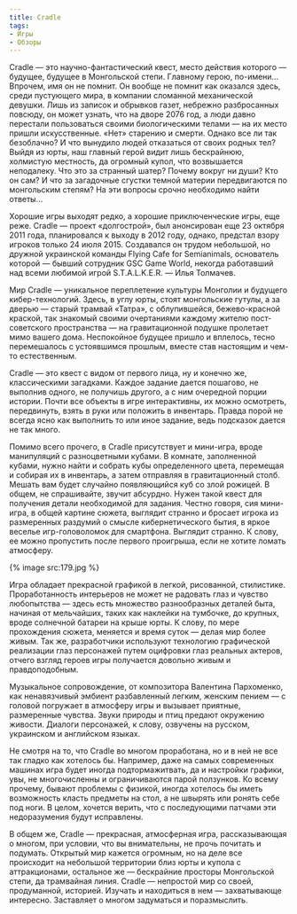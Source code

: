 ```yaml
---
title: Cradle
tags:
- Игры
- Обзоры
---
```


Cradle — это научно-фантастический квест, место действия которого — будущее, будущее в Монгольской степи. Главному герою, по-имени… Впрочем, имя он не помнит. Он вообще не помнит как оказался здесь, среди пустующего мира, в компании сломанной механической девушки. Лишь из записок и обрывков газет, небрежно разбросанных повсюду, он может узнать, что на дворе 2076 год, а люди давно перестали пользоваться своими биологическими телами — на их место пришли искусственные. «Нет» старению и смерти. Однако все ли так безоблачно? И что вынудило людей отказаться от своих родных тел? Выйдя из юрты, наш главный герой видит лишь бескрайнюю, холмистую местность, да огромный купол, что возвышается неподалеку. Что это за странный шатер? Почему вокруг ни души? Кто он сам? И что за загадочные сгустки темной материи передвигаются по монгольским степям? На эти вопросы срочно необходимо найти ответы…

Хорошие игры выходят редко, а хорошие приключенческие игры, еще реже. Cradle — проект «долгострой», был анонсирован еще 23 октября 2011 года, планировался к выходу в 2012 году, однако, предстал взору игроков только 24 июля 2015. Создавался он трудом небольшой, но дружной украинской команды Flying Cafe for Semianimals, основатель которой — бывший сотрудник GSC Game World, некогда работавший над всеми любимой игрой S.T.A.L.K.E.R. — Илья Толмачев.

Мир Cradle — уникальное переплетение культуры Монголии и будущего кибер-технологий. Здесь, в углу юрты, стоят монгольские гутулы, а за дверью — старый трамвай «Татра», с облупившейся, бежево-красной краской, так знакомый своими очертаниями каждому жителю пост-советского пространства — на гравитационной подушке пролетает мимо вашего дома. Неспокойное будущее пришло и вплелось, тесно перемешалось с устоявшимся прошлым, вместе став настоящим и чем-то естественным.

Cradle — это квест с видом от первого лица, ну и конечно же, классическими загадками. Каждое задание дается пошагово, не выполнив одного, не получишь другого, а с ним очередной порции истории. Почти все объекты в игре интерактивны, их можно осмотреть, передвинуть, взять в руки или положить в инвентарь. Правда порой не всегда ясно как выполнить то или иное задание, ведь подсказок дается не так много.

Помимо всего прочего, в Cradle присутствует и мини-игра, вроде манипуляций с разноцветными кубами. В комнате, заполненной кубами, нужно найти и собрать кубы определенного цвета, перемещая и собирая их в инвентарь, а затем отправляя в гравитационный столб. Мешать вам будет случайно появляющийся куб со злой рожицей. В общем, не спрашивайте, звучит абсурдно. Нужен такой квест для получения детали необходимой для задания. Честно говоря, сия мини-игра, в общей картине сюжета, выглядит странно и бросает игрока из размеренных раздумий о смысле кибернетического бытия, в яркое веселье игр-головоломок для смартфона. Выглядит странно. К слову, ее можно пропустить после первого проигрыша, если не хотите ломать атмосферу.

{% image src:179.jpg %}

Игра обладает прекрасной графикой в легкой, рисованной, стилистике. Проработанность интерьеров не может не радовать глаз и чувство любопытства — здесь есть множество разнообразных деталей быта, начиная от мельчайших, таких как наклейки на тумбочке, до крупных, вроде солнечной батареи на крыше юрты. К слову, по мере прохождения сюжета, меняется и время суток — делая мир более живым. Так же, разработчики используют технологию графической реализации глаз персонажей путем оцифровки глаз реальных актеров, отчего взгляд героев игры получается довольно живым и правдоподобным.

Музыкальное сопровождение, от композитора Валентина Пархоменко, как ненавязчивый эмбиент разбавленный легким, женским пением — с головой погружает в атмосферу игры и вызывает приятные, размеренные чувства. Звуки природы и птиц предают окружению живости. Диалоги персонажей, к слову, озвучены на русском, украинском и английском языках.

Не смотря на то, что Cradle во многом проработана, но и в ней не все так гладко как хотелось бы. Например, даже на самых современных машинах игра будет иногда подтормажитвать, да и настройки графики, увы, не многочисленны и ограничиваются парой ползунков. Ко всему прочему, бывают проблемы с физикой, иногда хотелось бы иметь возможность класть предметы на стол, а не швырять или ронять себе под ноги. В целом, хочется верить, что с последующими патчами эти недоразумения будут исправлены.

В общем же, Cradle — прекрасная, атмосферная игра, рассказывающая о многом, при условии, что вы внимательны, не прочь почитать и подумать. Открытый мир кажется огромным, но на деле все происходит на небольшой территории близ юрты и купола с аттракционами, остальное же — бескрайние просторы Монгольской степи, да трамвайная линия. Cradle — непростой мир со своей, продуманной, историей. Изучать и находиться в нем — захватывающе интересно. Заставляет о многом задуматься и поразмыслить.